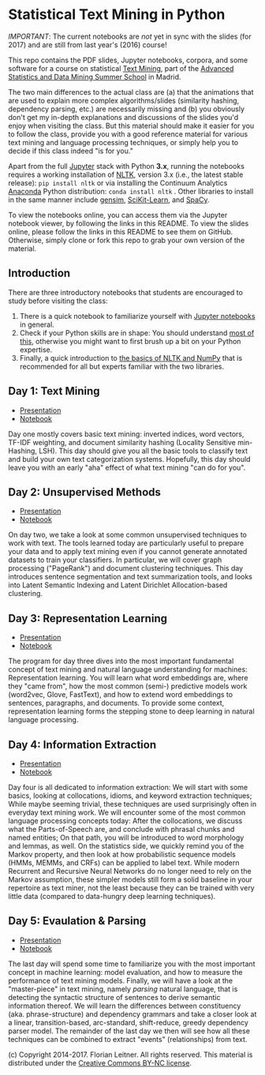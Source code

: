 Statistical Text Mining in Python
=================================

*IMPORTANT*: The current notebooks are *not* yet in sync with the slides (for 2017) and are still from last year's (2016) course!

This repo contains the PDF slides, Jupyter notebooks, corpora, and some software for a course on statistical [Text Mining](http://fnl.es/an-introduction-to-statistical-text-mining.html), part of the [Advanced Statistics and Data Mining Summer School](http://www.dia.fi.upm.es/ASDM) in Madrid.

The two main differences to the actual class are (a) that the animations that are used to explain more complex algorithms/slides (similarity hashing, dependency parsing, etc.) are necessarily missing and (b) you obviously don't get my in-depth explanations and discussions of the slides you'd enjoy when visiting the class.
But this material should make it easier for you to follow the class, provide you with a good reference material for various text mining and language processing techniques, or simply help you to decide if this class indeed "is for you."

Apart from the full [Jupyter](http://jupyter.org/) stack with Python **3.x**, running the notebooks requires a working installation of [NLTK](http://www.nltk.org/), version 3.x (i.e., the latest stable release): `pip install nltk` or via installing the Continuum Analytics [Anaconda](http://continuum.io/downloads) Python distribution: `conda install nltk` .
Other libraries to install in the same manner include [gensim](http://radimrehurek.com/gensim/index.html), [SciKit-Learn](http://scikit-learn.org/stable/), and [SpaCy](https://spacy.io/).

To view the notebooks online, you can access them via the Jupyter notebook viewer, by following the links in this README.
To view the slides online, please follow the links in this README to see them on GitHub.
Otherwise, simply clone or fork this repo to grab your own version of the material.

Introduction
------------

There are three introductory notebooks that students are encouraged to study before visiting the class:

1. There is a quick notebook to familiarize yourself with [Jupyter notebooks](http://nbviewer.jupyter.org/github/fnl/asdm-tm-class/blob/master/Jupyter.ipynb) in general.
1. Check if your Python skills are in shape: You should understand [most of this](http://nbviewer.jupyter.org/github/fnl/asdm-tm-class/blob/master/Python.ipynb), otherwise you might want to first brush up a bit on your Python expertise.
1. Finally, a quick introduction to [the basics of NLTK and NumPy](http://nbviewer.jupyter.org/github/fnl/asdm-tm-class/blob/master/NLTK%20and%20NumPy.ipynb) that is recommended for all but experts familiar with the two libraries.

Day 1: Text Mining
-----

* [Presentation](https://github.com/fnl/asdm-tm-class/blob/master/Day%201.pdf)
* [Notebook](http://nbviewer.jupyter.org/github/fnl/asdm-tm-class/blob/master/Day%201.ipynb)

Day one mostly covers basic text mining: inverted indices, word vectors, TF-IDF weighting, and document similarity hashing (Locality Sensitive min-Hashing, LSH).
This day should give you all the basic tools to classify text and build your own text categorization systems.
Hopefully, this day should leave you with an early "aha" effect of what text mining "can do for you".

Day 2: Unsupervised Methods
-----

* [Presentation](https://github.com/fnl/asdm-tm-class/blob/master/Day%202.pdf)
* [Notebook](http://nbviewer.jupyter.org/github/fnl/asdm-tm-class/blob/master/Day%202.ipynb)

On day two, we take a look at some common unsupervised techniques to work with text.
The tools learned today are particularly useful to prepare your data and to apply text mining even if you cannot generate annotated datasets to train your classifiers.
In particular, we will cover graph processing ("PageRank") and document clustering techniques.
This day introduces sentence segmentation and text summarization tools, and looks into Latent Semantic Indexing and Latent Dirichlet Allocation-based clustering.

Day 3: Representation Learning
-----

* [Presentation](https://github.com/fnl/asdm-tm-class/blob/master/Day%203.pdf)
* [Notebook](http://nbviewer.jupyter.org/github/fnl/asdm-tm-class/blob/master/Day%203.ipynb)

The program for day three dives into the most important fundamental concept of text mining and natural language understanding for machines: Representation learning.
You will learn what word embeddings are, where they "came from", how the most common (semi-) predictive models work (word2vec, Glove, FastText), and how to extend word embeddings to sentences, paragraphs, and documents.
To provide some context, representation learning forms the stepping stone to deep learning in natural language processing.

Day 4: Information Extraction
-----

* [Presentation](https://github.com/fnl/asdm-tm-class/blob/master/Day%204.pdf)
* [Notebook](http://nbviewer.jupyter.org/github/fnl/asdm-tm-class/blob/master/Day%204.ipynb)

Day four is all dedicated to information extraction: We will start with some basics, looking at collocations, idioms, and keyword extraction techniques; While maybe seeming trivial, these techniques are used surprisingly often in everyday text mining work.
We will encounter some of the most common language processing concepts today: After the collocations, we discuss what the Parts-of-Speech are, and conclude with phrasal chunks and named entities; On that path, you will be introduced to word morphology and lemmas, as well.
On the statistics side, we quickly remind you of the Markov property, and then look at how probabilistic sequence models (HMMs, MEMMs, and CRFs) can be applied to label text.
While modern Recurrent and Recursive Neural Networks do no longer need to rely on the Markov assumption, these simpler models still form a solid baseline in your repertoire as text miner, not the least because they can be trained with very little data (compared to data-hungry deep learning techniques).
		
Day 5: Evaulation & Parsing
-----

* [Presentation](https://github.com/fnl/asdm-tm-class/blob/master/Day%205.pdf)
* [Notebook](http://nbviewer.jupyter.org/github/fnl/asdm-tm-class/blob/master/Day%205.ipynb)

The last day will spend some time to familiarize you with the most important concept in machine learning: model evaluation, and how to measure the performance of text mining models.
Finally, we will have a look at the "master-piece" in text mining, namely *parsing* natural language, that is detecting the syntactic structure of sentences to derive semantic information thereof.
We will learn the differences between constituency (aka. phrase-structure) and dependency grammars and take a closer look at a linear, transition-based, arc-standard, shift-reduce, greedy dependency parser model.
The remainder of the last day we then will see how all these techniques can be combined to extract "events" (relationships) from text.

(c) Copyright 2014-2017. Florian Leitner. All rights reserved.
This material is distributed under the [Creative Commons BY-NC license](https://creativecommons.org/licenses/by-nc/4.0/).
